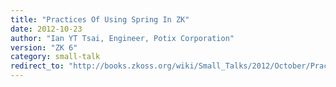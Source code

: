 ```yaml
---
title: "Practices Of Using Spring In ZK"
date: 2012-10-23
author: "Ian YT Tsai, Engineer, Potix Corporation"
version: "ZK 6"
category: small-talk
redirect_to: "http://books.zkoss.org/wiki/Small_Talks/2012/October/Practices_Of_Using_Spring_In_ZK"
---
```

